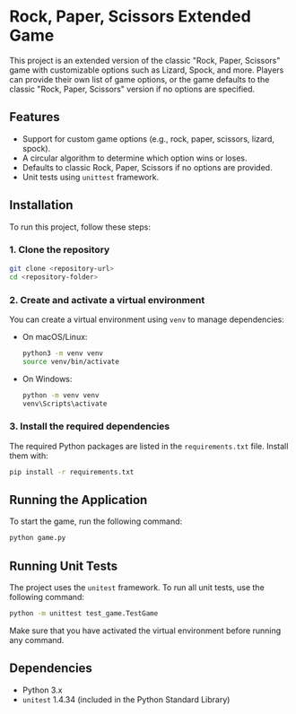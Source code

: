 # Rock, Paper, Scissors Extended Game

This project is an extended version of the classic "Rock, Paper, Scissors" game with customizable options such as Lizard, Spock, and more. Players can provide their own list of game options, or the game defaults to the classic "Rock, Paper, Scissors" version if no options are specified.

## Features
- Support for custom game options (e.g., rock, paper, scissors, lizard, spock).
- A circular algorithm to determine which option wins or loses.
- Defaults to classic Rock, Paper, Scissors if no options are provided.
- Unit tests using `unittest` framework.

## Installation

To run this project, follow these steps:

### 1. Clone the repository
```bash
git clone <repository-url>
cd <repository-folder>
```

### 2. Create and activate a virtual environment
You can create a virtual environment using `venv` to manage dependencies:

- On macOS/Linux:
  ```bash
  python3 -m venv venv
  source venv/bin/activate
  ```

- On Windows:
  ```bash
  python -m venv venv
  venv\Scripts\activate
  ```

### 3. Install the required dependencies
The required Python packages are listed in the `requirements.txt` file. Install them with:
```bash
pip install -r requirements.txt
```

## Running the Application

To start the game, run the following command:
```bash
python game.py
```

## Running Unit Tests

The project uses the `unitest` framework. To run all unit tests, use the following command:
```bash
python -m unittest test_game.TestGame
```

Make sure that you have activated the virtual environment before running any command.

## Dependencies

- Python 3.x
- `unitest` 1.4.34 (included in the Python Standard Library)
